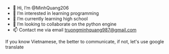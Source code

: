 - 👋 Hi, I’m @MinhQuang206
- 👀 I’m interested in learning programming
- 🌱 I’m currently learning high school
- 💞️ I’m looking to collaborate on the python engine
- 📫 Contact me via email truongminhquang987@gmail.com

<!---
wangdz102/wangdz102 is a ✨ special ✨ repository because its `README.md` (this file) appears on your GitHub profile.
You can click the Preview link to take a look at your changes.
--->If you know Vietnamese, the better to communicate, if not, let's use google translate
